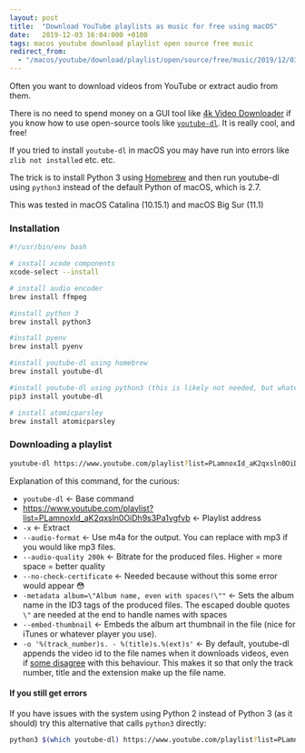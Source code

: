 ```yaml
---
layout: post
title:  "Download YouTube playlists as music for free using macOS"
date:   2019-12-03 16:04:000 +0100
tags: macos youtube download playlist open source free music
redirect_from:
  - "/macos/youtube/download/playlist/open/source/free/music/2019/12/03/download-youtube-playlists-for-free-macos/"
---
```


Often you want to download videos from YouTube or extract audio from them.

There is no need to spend money on a GUI tool like [4k Video Downloader](https://www.4kdownload.com) if you know how to use open-source tools like [`youtube-dl`](https://github.com/ytdl-org/youtube-dl/blob/master/README.md#readme). It is really cool, and free!

If you tried to install `youtube-dl` in macOS you may have run into errors like `zlib not installed` etc. etc.

The trick is to install Python 3 using [Homebrew](https://brew.sh) and then run youtube-dl using `python3` instead of the default Python of macOS, which is 2.7.

This was tested in macOS Catalina (10.15.1) and macOS Big Sur (11.1)

### Installation

```bash
#!/usr/bin/env bash

# install xcode components
xcode-select --install

# install audio encoder
brew install ffmpeg

#install python 3
brew install python3

#install pyenv
brew install pyenv

#install youtube-dl using homebrew
brew install youtube-dl

#install youtube-dl using python3 (this is likely not needed, but whatever...)
pip3 install youtube-dl

# install atomicparsley
brew install atomicparsley
```

### Downloading a playlist


```bash
youtube-dl https://www.youtube.com/playlist?list=PLamnoxId_aK2qxsln0OiDh9s3Pa1vgfvb -x --audio-format m4a --audio-quality 200k --no-check-certificate "-metadata album=\"Album name, even with spaces!\"" --embed-thumbnail -o '%(playlist_index)s. - %(title)s.%(ext)s'
```

Explanation of this command, for the curious:

- `youtube-dl` &larr; Base command
- https://www.youtube.com/playlist?list=PLamnoxId_aK2qxsln0OiDh9s3Pa1vgfvb &larr; Playlist address
- `-x` &larr; Extract
- `--audio-format` &larr; Use m4a for the output. You can replace with mp3 if you would like mp3 files.
- `--audio-quality 200k` &larr; Bitrate for the produced files. Higher = more space = better quality
- `--no-check-certificate` &larr; Needed because without this some error would appear 😳
- `-metadata album=\"Album name, even with spaces!\""` &larr; Sets the album name in the ID3 tags of the produced files. The escaped double quotes `\"` are needed at the end to handle names with spaces
- `--embed-thumbnail` &larr; Embeds the album art thumbnail in the file (nice for iTunes or whatever player you use).
- `-o '%(track_number)s. - %(title)s.%(ext)s'` &larr; By default, youtube-dl appends the video id to the file names when it downloads videos, even if [some disagree](https://github.com/ytdl-org/youtube-dl/issues/4071) with this behaviour. This makes it so that only the track number, title and the extension make up the file name.

#### If you still get errors

If you have issues with the system using Python 2 instead of Python 3 (as it should) try this alternative that calls `python3` directly:

```bash
python3 $(which youtube-dl) https://www.youtube.com/playlist?list=PLamnoxId_aK2qxsln0OiDh9s3Pa1vgfvb -x --audio-format m4a --audio-quality 200k --no-check-certificate "-metadata album=\"Album name, even with spaces!\"" --embed-thumbnail -o '%(playlist_index)s. - %(title)s.%(ext)s'
```
